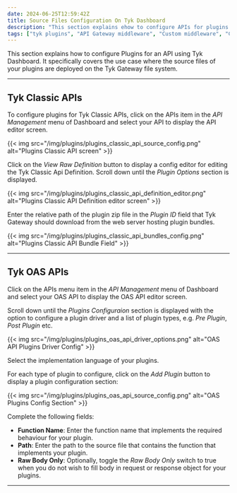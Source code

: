 ```yaml
---
date: 2024-06-25T12:59:42Z
title: Source Files Configuration On Tyk Dashboard
description: "This section explains ehow to configure APIs for plugins deployed on the Gateway file system using Tyk Dashboard"
tags: ["tyk plugins", "API Gateway middleware", "Custom middleware", "Custom API request"]
---
```


This section explains how to configure Plugins for an API using Tyk Dashboard. It specifically covers the use case where the source files of your plugins are deployed on the Tyk Gateway file system. 

---

## Tyk Classic APIs

To configure plugins for Tyk Classic APIs, click on the APIs item in the *API Management* menu of Dashboard and select your API to display the API editor screen.

{{< img src="/img/plugins/plugins_classic_api_source_config.png" alt="Plugins Classic API screen" >}}

Click on the *View Raw Definition* button to display a config editor for editing the Tyk Classic Api Definition. Scroll down until the *Plugin Options* section is displayed.

{{< img src="/img/plugins/plugins_classic_api_definition_editor.png" alt="Plugins Classic API Definition editor screen" >}}

Enter the relative path of the plugin zip file in the *Plugin ID* field that Tyk Gateway should download from the web server hosting plugin bundles.

{{< img src="/img/plugins/plugins_classic_api_bundles_config.png" alt="Plugins Classic API Bundle Field" >}}

---

## Tyk OAS APIs 

Click on the APIs menu item in the *API Management* menu of Dashboard and select your OAS API to display the OAS API editor screen.

Scroll down until the *Plugins Configuraion* section is displayed with the option to configure a plugin driver and a list of plugin types, e.g. *Pre Plugin*, *Post Plugin* etc. 

{{< img src="/img/plugins/plugins_oas_api_driver_options.png" alt="OAS API Plugins Driver Config" >}}

Select the implementation language of your plugins.

For each type of plugin to configure, click on the *Add Plugin* button to display a plugin configuration section:

{{< img src="/img/plugins/plugins_oas_api_source_config.png" alt="OAS Plugins Config Section" >}}

Complete the following fields:

- **Function Name**: Enter the function name that implements the required behaviour for your plugin.
- **Path**: Enter the path to the source file that contains the function that implements your plugin.
- **Raw Body Only**: Optionally, toggle the *Raw Body Only* switch to true when you do not wish to fill body in request or response object for your plugins.

---
